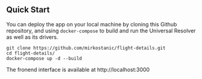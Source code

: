 ## Quick Start

You can deploy the app on your local machine by cloning this Github repository, and using `docker-compose` to build and run the Universal Resolver as well as its drivers.

```
git clone https://github.com/mirkostanic/flight-details.git
cd flight-details/
docker-compose up -d --build
```

The fronend interface is available at http://localhost:3000
